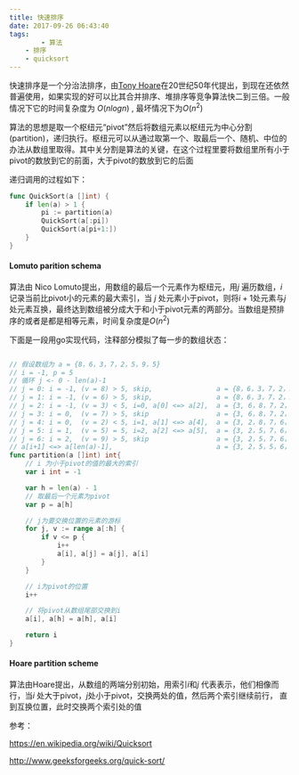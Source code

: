 ```yaml
---
title: 快速排序
date: 2017-09-26 06:43:40
tags:
    	- 算法
	- 排序
	- quicksort
---
```


 快速排序是一个分治法排序，由[Tony Hoare](https://en.wikipedia.org/wiki/Tony_Hoare)在20世纪50年代提出，到现在还依然普遍使用，如果实现的好可以比其合并排序、堆排序等竞争算法快二到三倍。一般情况下它的时间复杂度为 $O(nlogn)$  , 最坏情况下为$O(n^2)$

算法的思想是取一个枢纽元“pivot”然后将数组元素以枢纽元为中心分割(partition)，递归执行。枢纽元可以从通过取第一个、取最后一个、随机、中位的办法从数组里取得。其中关分割是算法的关键，在这个过程里要将数组里所有小于pivot的数放到它的前面，大于pivot的数放到它的后面

递归调用的过程如下：

```go
func QuickSort(a []int) {
	if len(a) > 1 {
		pi := partition(a)
		QuickSort(a[:pi])
		QuickSort(a[pi+1:])
	}
}
```

#### Lomuto parition schema

算法由 Nico Lomuto提出，用数组的最后一个元素作为枢纽元，用$j$ 遍历数组，$i$ 记录当前比pivot小的元素的最大索引，当 $j$ 处元素小于pivot，则将$i+1$处元素与$j$处元素互换，最终达到数组被分成大于和小于pivot元素的两部分。当数组是预排序的或者是都是相等元素，时间复杂度是$O(n^2)$ 

下面是一段用go实现代码，注释部分模拟了每一步的数组状态：

```go

// 假设数组为 a = {8，6，3，7，2，5，9，5}
// i = -1, p = 5
// 循环 j <- 0 - len(a)-1
// j = 0: i = -1, (v = 8) > 5, skip, 				a = {8，6，3，7，2，5，9，5}
// j = 1: i = -1, (v = 6) > 5, skip, 				a = {8，6，3，7，2，5，9，5}
// j = 2: i = -1, (v = 3) < 5, i=0, a[0] <=> a[2], 	a = {3, 6，8，7，2，5，9，5}
// j = 3: i = 0,  (v = 7) > 5, skip				 	a = {3, 6，8，7，2，5，9，5}
// j = 4: i = 0,  (v = 2) < 5, i=1, a[1] <=> a[4],  a = {3, 2，8，7，6，5，9，5}
// j = 5: i = 1,  (v = 5) = 5, i=2, a[2] <=> a[5],  a = {3, 2，5，7，6，8，9，5}
// j = 6: i = 2,  (v = 9) > 5, skip					a = {3, 2，5，7，6，8，9，5}
// a[i+1] <=> a[len(a)-1], 							a = {3, 2，5，5，6，8，9，7}
func partition(a []int) int{
	// i 为小于pivot的值的最大的索引
	var i int = -1

	var h = len(a) - 1
	// 取最后一个元素为pivot
	var p = a[h]

	// j为要交换位置的元素的游标
	for j, v := range a[:h] {
		if v <= p {
			i++
			a[i], a[j] = a[j], a[i]
		}
	}

	// i为pivot的位置
	i++

	// 将pivot从数组尾部交换到i
	a[i], a[h] = a[h], a[i]

	return i
}
```

#### Hoare partition scheme

算法由Hoare提出，从数组的两端分别初始，用索引$i$和$j$ 代表表示，他们相像而行，当$i$ 处大于pivot，$j$处小于pivot，交换两处的值，然后两个索引继续前行， 直到互换位置，此时交换两个索引处的值



参考：

https://en.wikipedia.org/wiki/Quicksort

http://www.geeksforgeeks.org/quick-sort/

